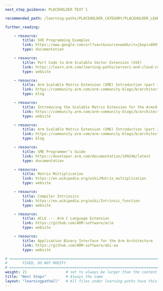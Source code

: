 ```yaml
---
next_step_guidance: PLACEHOLDER TEXT 1

recommended_path: /learning-paths/PLACEHOLDER_CATEGORY/PLACEHOLDER_LEARNING_PATH/

further_reading:

    - resource:
        title: SVE Programming Examples
        link: https://www.google.com/url?sa=t&source=web&rct=j&opi=89978449&url=https://developer.arm.com/documentation/dai0548/latest/&ved=2ahUKEwisi76m-f2GAxUDSKQEHfyWClAQFnoECA4QAQ&usg=AOvVaw1YPQ-aQsHmumnZykaFxM0b
        type: documentation

    - resource:
        title: Port Code to Arm Scalable Vector Extension (SVE)
        link: https://learn.arm.com/learning-paths/servers-and-cloud-computing/sve
        type: website

    - resource:
        title: Arm Scalable Matrix Extension (SME) Introduction (part 1)
        link: https://community.arm.com/arm-community-blogs/b/architectures-and-processors-blog/posts/arm-scalable-matrix-extension-introduction
        type: blog

    - resource:
        title: Introducing the Scalable Matrix Extension for the Armv9-A Architecture
        link: https://community.arm.com/arm-community-blogs/b/architectures-and-processors-blog/posts/scalable-matrix-extension-armv9-a-architecture
        type: website

    - resource:
        title: Arm Scalable Matrix Extension (SME) Introduction (part 2)
        link: https://community.arm.com/arm-community-blogs/b/architectures-and-processors-blog/posts/arm-scalable-matrix-extension-introduction-p2
        type: blog

    - resource:
        title: SME Programmer’s Guide
        link: https://developer.arm.com/documentation/109246/latest
        type: documentation

    - resource:
        title: Matrix Multiplication
        link: https://en.wikipedia.org/wiki/Matrix_multiplication
        type: website

    - resource:
        title: Compiler Intrinsics
        link: https://en.wikipedia.org/wiki/Intrinsic_function
        type: website

    - resource:
        title: ACLE --- Arm C Language Extension
        link: https://github.com/ARM-software/acle
        type: website

    - resource:
        title: Application Binary Interface for the Arm Architecture
        link: https://github.com/ARM-software/abi-aa
        type: website

# ================================================================================
#       FIXED, DO NOT MODIFY
# ================================================================================
weight: 21                  # set to always be larger than the content in this path, and one more than 'review'
title: "Next Steps"         # Always the same
layout: "learningpathall"   # All files under learning paths have this same wrapper
---
```

